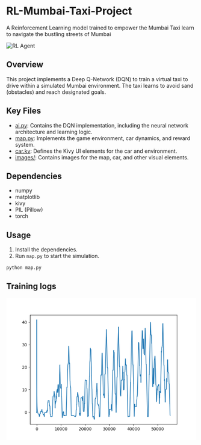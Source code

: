 # RL-Mumbai-Taxi-Project
A Reinforcement Learning model trained to empower the Mumbai Taxi learn to navigate the bustling streets of Mumbai


![RL Agent](images/running_image.png)

## Overview

This project implements a Deep Q-Network (DQN) to train a virtual taxi to drive within a simulated Mumbai environment. The taxi learns to avoid sand (obstacles) and reach designated goals.

## Key Files

-   [ai.py](RL-Mumbai-Taxi-Project/ai.py): Contains the DQN implementation, including the neural network architecture and learning logic.
-   [map.py](RL-Mumbai-Taxi-Project/map.py): Implements the game environment, car dynamics, and reward system.
-   [car.kv](RL-Mumbai-Taxi-Project/car.kv): Defines the Kivy UI elements for the car and environment.
-   [images/](RL-Mumbai-Taxi-Project/images/): Contains images for the map, car, and other visual elements.

## Dependencies

-   numpy
-   matplotlib
-   kivy
-   PIL (Pillow)
-   torch

## Usage

1.  Install the dependencies.
2.  Run `map.py` to start the simulation.

```sh
python map.py
```

## Training logs

![Logs image](images/Figure_1.png)